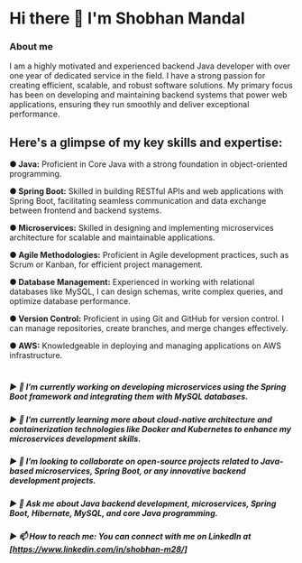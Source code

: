# Hi there 👋 I'm Shobhan Mandal

### About me

I am a highly motivated and experienced backend Java developer with over one year of dedicated service in the field.
I have a strong passion for creating efficient, scalable, and robust software solutions. 
My primary focus has been on developing and maintaining backend systems that power web applications, ensuring they run smoothly and deliver exceptional performance.


## Here's a glimpse of my key skills and expertise:

 **● Java:** Proficient in Core Java with a strong foundation in object-oriented programming.
 
 **● Spring Boot:** Skilled in building RESTful APIs and web applications with Spring Boot, facilitating seamless communication and data exchange between frontend and backend systems.
 
 **● Microservices:** Skilled in designing and implementing microservices architecture for scalable and maintainable applications.
 
**● Agile Methodologies:** Proficient in Agile development practices, such as Scrum or Kanban, for efficient project management.

**● Database Management:** Experienced in working with relational databases like MySQL, I can design schemas, write complex queries, and optimize database performance.

**● Version Control:** Proficient in using Git and GitHub for version control. I can manage repositories, create branches, and merge changes effectively.

**● AWS:** Knowledgeable in deploying and managing applications on AWS infrastructure.

#

##### ▶ 🔭 I’m currently working on developing microservices using the Spring Boot framework and integrating them with MySQL databases.

##### ▶ 🌱 I’m currently learning more about cloud-native architecture and containerization technologies like Docker and Kubernetes to enhance my microservices development skills.

##### ▶ 👯 I’m looking to collaborate on open-source projects related to Java-based microservices, Spring Boot, or any innovative backend development projects.

##### ▶ 💬 Ask me about Java backend development, microservices, Spring Boot, Hibernate, MySQL, and core Java programming.

##### ▶ 📫 How to reach me: You can connect with me on LinkedIn at [https://www.linkedin.com/in/shobhan-m28/]

